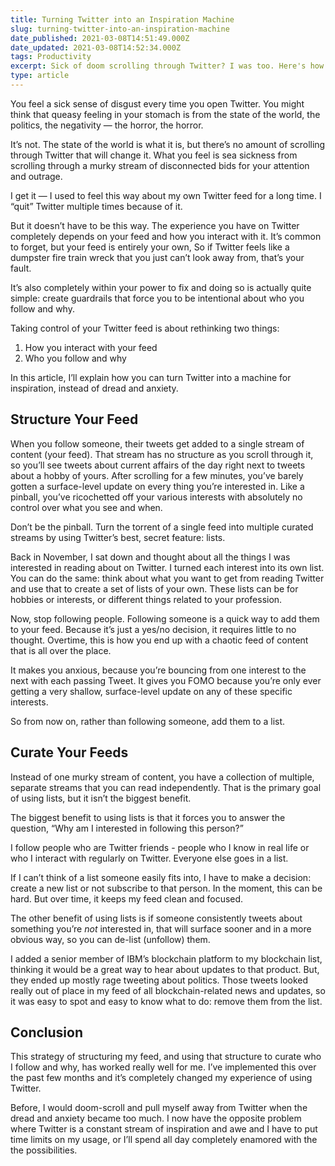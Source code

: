```yaml
---
title: Turning Twitter into an Inspiration Machine
slug: turning-twitter-into-an-inspiration-machine
date_published: 2021-03-08T14:51:49.000Z
date_updated: 2021-03-08T14:52:34.000Z
tags: Productivity
excerpt: Sick of doom scrolling through Twitter? I was too. Here's how I turned Twitter into a constant stream of inspiration.
type: article
---
```


You feel a sick sense of disgust every time you open Twitter. You might think that queasy feeling in your stomach is from the state of the world, the politics, the negativity — the horror, the horror.

It’s not. The state of the world is what it is, but there’s no amount of scrolling through Twitter that will change it. What you feel is sea sickness from scrolling through a murky stream of disconnected bids for your attention and outrage.

I get it — I used to feel this way about my own Twitter feed for a long time. I “quit” Twitter multiple times because of it.

But it doesn’t have to be this way. The experience you have on Twitter completely depends on your feed and how you interact with it. It’s common to forget, but your feed is entirely your own, So if Twitter feels like a dumpster fire train wreck that you just can’t look away from, that’s your fault.

It’s also completely within your power to fix and doing so is actually quite simple: create guardrails that force you to be intentional about who you follow and why.

Taking control of your Twitter feed is about rethinking two things:

1. How you interact with your feed
2. Who you follow and why

In this article, I’ll explain how you can turn Twitter into a machine for inspiration, instead of dread and anxiety.

## Structure Your Feed

When you follow someone, their tweets get added to a single stream of content (your feed). That stream has no structure as you scroll through it, so you’ll see tweets about current affairs of the day right next to tweets about a hobby of yours. After scrolling for a few minutes, you’ve barely gotten a surface-level update on every thing you’re interested in. Like a pinball, you’ve ricochetted off your various interests with absolutely no control over what you see and when.

Don’t be the pinball. Turn the torrent of a single feed into multiple curated streams by using Twitter’s best, secret feature: lists.

Back in November, I sat down and thought about all the things I was interested in reading about on Twitter. I turned each interest into its own list. You can do the same: think about what you want to get from reading Twitter and use that to create a set of lists of your own. These lists can be for hobbies or interests, or different things related to your profession.

Now, stop following people. Following someone is a quick way to add them to your feed. Because it’s just a yes/no decision, it requires little to no thought. Overtime, this is how you end up with a chaotic feed of content that is all over the place.

It makes you anxious, because you’re bouncing from one interest to the next with each passing Tweet. It gives you FOMO because you’re only ever getting a very shallow, surface-level update on any of these specific interests.

So from now on, rather than following someone, add them to a list.

## Curate Your Feeds

Instead of one murky stream of content, you have a collection of multiple, separate streams that you can read independently. That is the primary goal of using lists, but it isn’t the biggest benefit.

The biggest benefit to using lists is that it forces you to answer the question, “Why am I interested in following this person?”

I follow people who are Twitter friends - people who I know in real life or who I interact with regularly on Twitter. Everyone else goes in a list.

If I can’t think of a list someone easily fits into, I have to make a decision: create a new list or not subscribe to that person. In the moment, this can be hard. But over time, it keeps my feed clean and focused.

The other benefit of using lists is if someone consistently tweets about something you’re *not* interested in, that will surface sooner and in a more obvious way, so you can de-list (unfollow) them.

I added a senior member of IBM’s blockchain platform to my blockchain list, thinking it would be a great way to hear about updates to that product. But, they ended up mostly rage tweeting about politics. Those tweets looked really out of place in my feed of all blockchain-related news and updates, so it was easy to spot and easy to know what to do: remove them from the list.

## Conclusion

This strategy of structuring my feed, and using that structure to curate who I follow and why, has worked really well for me. I’ve implemented this over the past few months and it’s completely changed my experience of using Twitter.

Before, I would doom-scroll and pull myself away from Twitter when the dread and anxiety became too much. I now have the opposite problem where Twitter is a constant stream of inspiration and awe and I have to put time limits on my usage, or I’ll spend all day completely enamored with the the possibilities.
